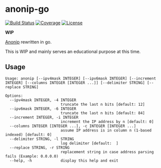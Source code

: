 # anonip-go

[![Build Status](https://github.com/open-dynaMIX/anonip-go/workflows/Tests/badge.svg)](https://github.com/open-dynaMIX/anonip-go/actions?query=workflow%3ATests)
[![Coverage](https://img.shields.io/badge/coverage-100%25-brightgreen.svg)](https://github.com/open-dynaMIX/anonip-go/blob/master/anonip_test.go#L456)
[![License](https://img.shields.io/badge/License-BSD%203--Clause-blue.svg)](https://opensource.org/licenses/BSD-3-Clause)

**WIP**

[Anonip](https://github.com/DigitaleGesellschaft/Anonip) rewritten in go.

This is WIP and mainly serves an educational purpose at this time.

## Usage

```
Usage: anonip [--ipv4mask INTEGER] [--ipv6mask INTEGER] [--increment INTEGER] [--columns INTEGER [INTEGER ...]] [--delimiter STRING] [--replace STRING]

Options:
  --ipv4mask INTEGER, -4 INTEGER
                         truncate the last n bits [default: 12]
  --ipv6mask INTEGER, -6 INTEGER
                         truncate the last n bits [default: 84]
  --increment INTEGER, -i INTEGER
                         increment the IP address by n [default: 0]
  --columns INTEGER [INTEGER ...], -c INTEGER [INTEGER ...]
                         assume IP address is in column n (1-based indexed) [default: 0]
  --delimiter STRING, -l STRING
                         log delimiter [default:  ]
  --replace STRING, -r STRING
                         replacement string in case address parsing fails (Example: 0.0.0.0)
  --help, -h             display this help and exit
```